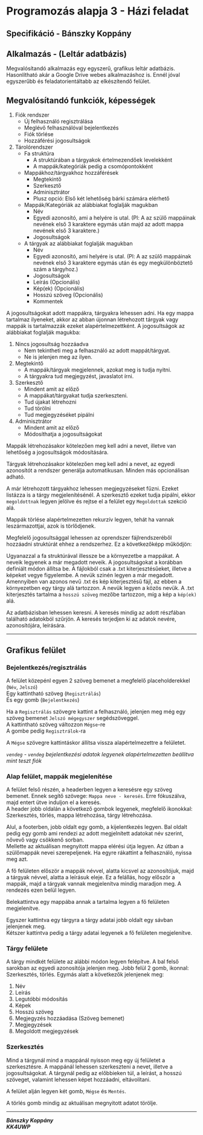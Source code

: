 # Programozás alapja 3 - Házi feladat

## Specifikáció - Bánszky Koppány

Alkalmazás - (Leltár adatbázis)
---
Megvalósítandó alkalmazás egy egyszerű, grafikus leltár adatbázis. Hasonlítható akár a Google Drive webes alkalmazáshoz is. Ennél jóval egyszerűbb és feladatorientáltabb az elkészítendő felület.

Megvalósítandó funkciók, képességek
---
1. Fiók rendszer
    - Új felhasználó regisztrálása
    - Meglévő felhasználóval bejelentkezés
    - Fiók törlése
    - Hozzáférési jogosultságok
2. Tárolórendszer
    - Fa struktúra
        - A struktúrában a tárgyakok értelmezendőek levelekként
        - A mappák/kategóriák pedig a csomópontokként
    - Mappákhoz/tárgyakhoz hozzáférések
        - Megtekintő
        - Szerkesztő
        - Adminisztrátor
        - Plusz opció: Első két lehetőség bárki számára elérhető
    - Mappák/Kategóriák az alábbiakat foglalják magukban
        - Név
        - Egyedi azonosító, ami a helyére is utal. (Pl: A az szülő mappáinak nevének első 3 karaktere egymás után majd az adott mappa nevének első 3 karaktere.)
        - Jogosultságok
    - A tárgyak az alábbiakat foglalják magukban
        - Név
        - Egyedi azonosító, ami helyére is utal. (Pl: A az szülő mappáinak nevének első 3 karaktere egymás után és egy megkülönböztető szám a tárgyhoz.)
        - Jogosultságok
        - Leírás (Opcionális)
        - Kép(ek) (Opcionális)
        - Hosszú szöveg (Opcionális)
        - Kommentek

A jogosultságokat adott mappákra, tárgyakra lehessen adni. Ha egy mappa tartalmaz ilyeneket, akkor az abban újonnan létrehozott tárgyak vagy mappák is tartalmazzák ezeket alapértelmezettként.
A jogosultságok az alábbiakat foglalják magukba:

1. Nincs jogosultság hozzáadva
    - Nem tekintheti meg a felhasználó az adott mappát/tárgyat.
    - Ne is jelenjen meg az ilyen.
2. Megtekintő
    - A mappák/tárgyak megjelennek, azokat meg is tudja nyitni.
    - A tárgyakra tud megjegyzést, javaslatot írni.
3. Szerkesztő
    - Mindent amit az előző
    - A mappákat/tárgyakat tudja szerkeszteni.
    - Tud újakat létrehozni
    - Tud törölni
    - Tud megjegyzéséket pipálni
4. Adminisztrátor
    - Mindent amit az előző
    - Módosíthatja a jogosultságokat

Mappák létrehozásakor kötelezően meg kell adni a nevet, illetve van lehetőség a jogosultságok módosítására.

Tárgyak létrehozásakor kötelezően meg kell adni a nevet, az egyedi azonosítót a rendszer generálja automatikusan. Minden más opcionálisan adható.

A már létrehozott tárgyakhoz lehessen megjegyzéseket fűzni. Ezeket listázza is a tárgy megjelenítésénél. A szerkesztő ezeket tudja pipálni, ekkor `megoldottnak` legyen jelölve és rejtse el a felület egy `Megoldottak` szekció alá.

Mappák törlése alapértelmezetten rekurzív legyen, tehát ha vannak leszármazottjai, azok is törlődjenek.

Megfelelő jogosultsággal lehessen az oprendszer fájlrendszeréből hozzáadni struktúrát ehhez a rendszerhez. Ez a következőképp működjön:

Ugyanazzal a fa struktúrával illessze be a környezetbe a mappákat. A neveik legyenek a már megadott neveik. A jogosultságokat a korábban definiált módon állítsa be. A fájlokból csak a .txt kiterjesztésűeket, illetve a képeket vegye figyelembe. A nevük szinén legyen a már megadott. Amennyiben van azonos nevű .txt és kép kiterjesztésű fájl, az ebben a környezetben egy tárgy alá tartozzon. A nevük legyen a közös nevük. A .txt kiterjesztés tartalma a `hosszú szöveg` mezőbe tartozzon, míg a kép a `kép(ek)` alá.

Az adatbázisban lehessen keresni. A keresés mindig az adott részfában található adatokból szűrjön. A keresés terjedjen ki az adatok nevére, azonosítójára, leírására.

---

Grafikus felület
---

### Bejelentkezés/regisztrálás

A felület közepénl egyen 2 szöveg bemenet a megfelelő placeholderekkel (`Név`, `Jelszó`)  
Egy kattintható szöveg (`Regisztrálás`)  
És egy gomb (`Bejelentkezés`)  

Ha a `Regisztrálás` szövegre kattint a felhasználó, jelenjen meg még egy szöveg bemenet `Jelszó mégegyszer` segédszöveggel.  
A kattintható szöveg változzon `Mégse`-re  
A gombe pedig `Regisztrálok`-ra

A `Mégse` szövegre kattintáskor állítsa vissza alapértelmezettre a felületet.

*`vendeg` - `vendeg` bejelentkezési adatok legyenek alapértelmezetten beállítva mint teszt fiók*

### Alap felület, mappák megjelenítése

A felület felső részén, a headerben legyen a keresésre egy szöveg bemenet. Ennek segítő szövege: `Mappa neve - keresés`. Erre fókuszálva, majd entert ütve induljon el a keresés.  
A header jobb oldalán a következő gombok legyenek, megfelelő ikonokkal: Szerkesztés, törlés, mappa létrehozása, tárgy létrehozása.  

Alul, a footerben, jobb oldalt egy gomb, a kijelentkezés legyen.
Bal oldalt pedig egy gomb ami rendezi az adott megjelnített adatokat név szerint, nővevő vagy csökkenő sorban.  
Mellette az aktuálisan megnyitott mappa elérési útja legyen. Az útban a szülőmappák nevei szerepeljenek. Ha egyre rákattint a felhasználó, nyissa meg azt.

A fő felületen először a mappák névvel, alatta kicsvel az azonosítójuk, majd a tárgyak névvel, alatta a leírásuk eleje.
Ez a felállás, hogy először a mappák, majd a tárgyak vannak megjelenítva mindig maradjon meg. A rendezés ezen belül legyen.

Belekattintva egy mappába annak a tartalma legyen a fő felületen megjelenítve.

Egyszer kattintva egy tárgyra a tárgy adatai jobb oldalt egy sávban jelenjenek meg.  
Kétszer kattintva pedig a tárgy adatai legyenek a fő felületen megjelenítve.

### Tárgy felülete

A tárgy mindkét felülete az alábbi módon legyen felépítve.
A bal felső sarokban az egyedi azonosítója jelenjen meg.
Jobb felül 2 gomb, ikonnal: Szerkesztés, törlés.
Egymás alatt a következők jelenjenek meg:

1. Név
1. Leírás
1. Legutóbbi módosítás
1. Képek
1. Hosszú szöveg
1. Megjegyzés hozzáadása (Szöveg bemenet)
1. Megjegyzések
1. Megoldott megjegyzések

### Szerkesztés

Mind a tárgynál mind a mappánál nyisson meg egy új felületet a szerkesztésre.
A mappánál lehessen szerkeszteni a nevet, illetve a jogosultságokat.
A tárgynál pedig az előbbieken túl, a leírást, a hosszú szöveget, valamint lehessen képet hozzáadni, eltávolítani.

A felület alján legyen két gomb, `Mégse` és `Mentés`.

A törlés gomb mindig az aktuálisan megnyitott adatot törölje.

---
***Bánszky Koppány***  
***KK4UWP***
